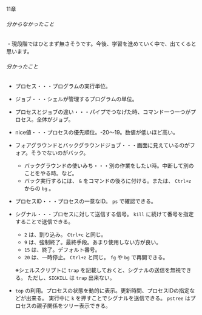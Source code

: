 11章
###### 分からなかったこと
・現段階ではひとまず無さそうです。今後、学習を進めていく中で、出てくると思います。

###### 分かったこと
- プロセス・・・プログラムの実行単位。
- ジョブ・・・シェルが管理するプログラムの単位。
- プロセスとジョブの違い・・・パイプでつなげた時、コマンド一つ一つがプロセス。全体がジョブ。
- nice値・・・プロセスの優先順位。-20〜19。数値が低いほど高い。
- フォアグラウンドとバックグラウンドジョブ・・・画面に見えているのがフォア。そうでないのがバック。
  - バックグラウンドの使いみち・・・別の作業をしたい時。中断して別のことをやる時。など。
  - バック実行するには、 `&` をコマンドの後ろに付ける。または、 `Ctrl+z` からの `bg` 。
- プロセスID・・・プロセスの一意なID。 `ps` で確認できる。
- シグナル・・・プロセスに対して送信する信号。 `kill` に続けて番号を指定することで送信できる。
  - `2` は、割り込み。 `Ctrl+c` と同じ。
  - `9` は、強制終了。最終手段。あまり使用しない方が良い。
  - `15` は、終了。デフォルト番号。
  - `20` は、一時停止。 `Ctrl+z` と同じ。 `fg` や `bg` で再開できる。

  ※シェルスクリプトに `trap` を記載しておくと、シグナルの送信を無視できる。
  ただし、`SIGKILL` は `trap` 出来ない。

- `top` の利用。プロセスの状態を動的に表示。更新時間、プロセスIDの指定などが出来る。
  実行中に `k` を押すことでシグナルを送信できる。
  `pstree` はプロセスの親子関係をツリー表示できる。
